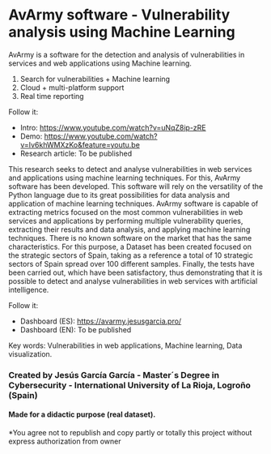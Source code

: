 # AvArmy software - Vulnerability analysis using Machine Learning
AvArmy is a software for the detection and analysis of vulnerabilities in services and web applications using Machine learning.

1) Search for vulnerabilities + Machine learning
2) Cloud + multi-platform support
3) Real time reporting


Follow it:
- Intro: https://www.youtube.com/watch?v=uNqZ8ip-zRE
- Demo: https://www.youtube.com/watch?v=Iv6khWMXzKo&feature=youtu.be
- Research article: To be published

This research seeks to detect and analyse vulnerabilities in web services and applications using machine learning techniques. For this, AvArmy software has been developed. This software will rely on the versatility of the Python language due to its great possibilities for data analysis and application of machine learning techniques. AvArmy software is capable of extracting metrics focused on the most common vulnerabilities in web services and applications by performing multiple vulnerability queries, extracting their results and data analysis, and applying machine learning techniques. There is no known software on the market that has the same characteristics. For this purpose, a Dataset has been created focused on the strategic sectors of Spain, taking as a reference a total of 10 strategic sectors of Spain spread over 100 different samples. Finally, the tests have been carried out, which have been satisfactory, thus demonstrating that it is possible to detect and analyse vulnerabilities in web services with artificial intelligence.


Follow it:
- Dashboard (ES): https://avarmy.jesusgarcia.pro/
- Dashboard (EN): To be published

Key words: Vulnerabilities in web applications, Machine learning, Data visualization.

### Created by Jesús García García - Master´s Degree in Cybersecurity - International University of La Rioja, Logroño (Spain)
#### Made for a didactic purpose (real dataset).
*You agree not to republish and copy partly or totally this project without express authorization from owner

